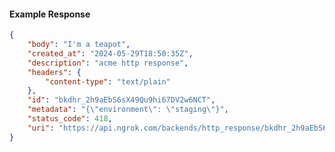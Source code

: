 <!-- Code generated for API Clients. DO NOT EDIT. -->

#### Example Response

```json
{
	"body": "I'm a teapot",
	"created_at": "2024-05-29T18:50:35Z",
	"description": "acme http response",
	"headers": {
		"content-type": "text/plain"
	},
	"id": "bkdhr_2h9aEbS6sX49Qu9hi67DV2w6NCT",
	"metadata": "{\"environment\": \"staging\"}",
	"status_code": 418,
	"uri": "https://api.ngrok.com/backends/http_response/bkdhr_2h9aEbS6sX49Qu9hi67DV2w6NCT"
}
```
